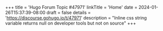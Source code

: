 +++
title = 'Hugo Forum Topic #47971'
linkTitle = 'Home'
date = 2024-01-26T15:37:39-08:00
draft = false
details = 'https://discourse.gohugo.io/t/47971'
description = "Inline css string variable returns null on developer tools but not on source"
+++
